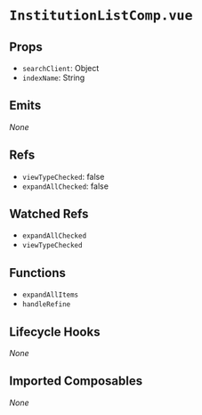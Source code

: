 # `InstitutionListComp.vue`

## Props

- `searchClient`: Object
- `indexName`: String

## Emits

_None_

## Refs

- `viewTypeChecked`: false
- `expandAllChecked`: false

## Watched Refs

- `expandAllChecked`
- `viewTypeChecked`

## Functions

- `expandAllItems`
- `handleRefine`

## Lifecycle Hooks

_None_

## Imported Composables

_None_
